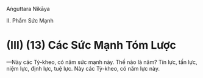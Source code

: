 Aṅguttara Nikāya

II. Phẩm Sức Mạnh

# (III) (13) Các Sức Mạnh Tóm Lược

—Này các Tỷ-kheo, có năm sức mạnh này. Thế nào là năm? Tín lực, tấn lực, niệm lực, định lực, tuệ lực. Này các Tỷ-kheo, có năm lực này.

